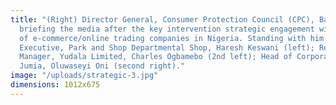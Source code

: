 ```yaml
---
title: "(Right) Director General, Consumer Protection Council (CPC), Babatunde Irukera,
  briefing the media after the key intervention strategic engagement with top executives
  of e-commerce/online trading companies in Nigeria. Standing with him are: Chief
  Executive, Park and Shop Departmental Shop, Haresh Keswani (left); Regional Sales
  Manager, Yudala Limited, Charles Ogbamebo (2nd left); Head of Corporate Governance,
  Jumia, Oluwaseyi Oni (second right)."
image: "/uploads/strategic-3.jpg"
dimensions: 1012x675
---
```


